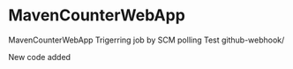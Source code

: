 # MavenCounterWebApp
MavenCounterWebApp
Trigerring job by SCM polling Test
github-webhook/

New code added

